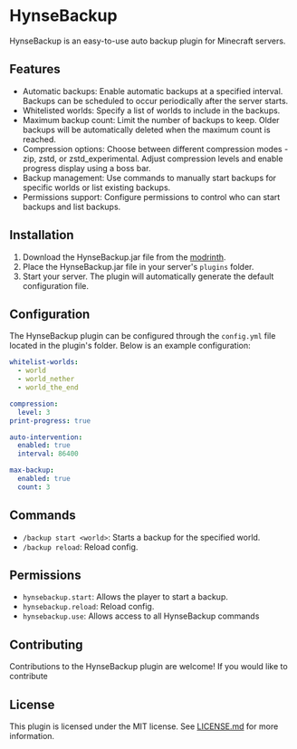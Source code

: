 # HynseBackup

HynseBackup is an easy-to-use auto backup plugin for Minecraft servers.

## Features

- Automatic backups: Enable automatic backups at a specified interval. Backups can be scheduled to occur periodically after the server starts.
- Whitelisted worlds: Specify a list of worlds to include in the backups.
- Maximum backup count: Limit the number of backups to keep. Older backups will be automatically deleted when the maximum count is reached.
- Compression options: Choose between different compression modes - zip, zstd, or zstd_experimental. Adjust compression levels and enable progress display using a boss bar.
- Backup management: Use commands to manually start backups for specific worlds or list existing backups.
- Permissions support: Configure permissions to control who can start backups and list backups.

## Installation

1. Download the HynseBackup.jar file from the [modrinth](https://modrinth.com/plugin/hynsebackup).
2. Place the HynseBackup.jar file in your server's `plugins` folder.
3. Start your server. The plugin will automatically generate the default configuration file.

## Configuration

The HynseBackup plugin can be configured through the `config.yml` file located in the plugin's folder. Below is an example configuration:

```yaml
whitelist-worlds:
  - world
  - world_nether
  - world_the_end

compression:
  level: 3
print-progress: true

auto-intervention:
  enabled: true
  interval: 86400

max-backup:
  enabled: true
  count: 3
```
## Commands
- `/backup start <world>`: Starts a backup for the specified world.
- `/backup reload`: Reload config.
## Permissions
- `hynsebackup.start`: Allows the player to start a backup.
- `hynsebackup.reload`: Reload config.
- `hynsebackup.use`: Allows access to all HynseBackup commands

## Contributing
Contributions to the HynseBackup plugin are welcome! If you would like to contribute

## License
This plugin is licensed under the MIT license. See [LICENSE.md](https://github.com/MidnightTale/HynseBackup/blob/master/LICENSE.md) for more information.
